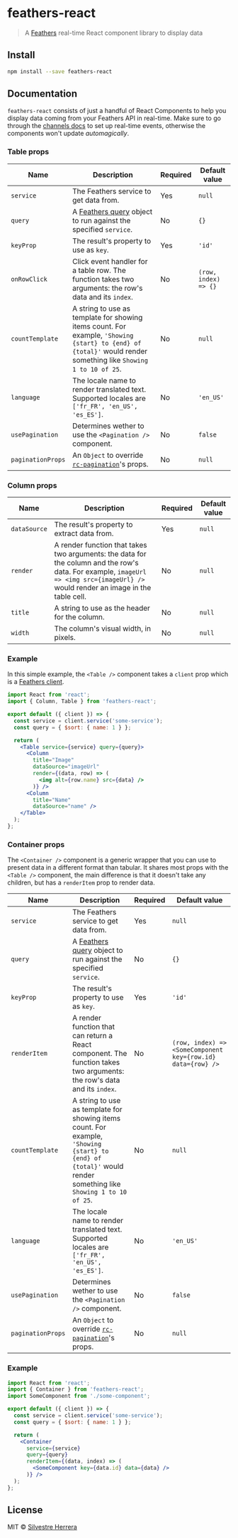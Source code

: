 # feathers-react

> A [Feathers](https://www.feathersjs.com) real-time React component library to display data

## Install

```bash
npm install --save feathers-react
```

## Documentation

`feathers-react` consists of just a handful of React Components to help you display data coming from your Feathers API in real-time. Make sure to go through the [channels docs](https://docs.feathersjs.com/api/channels.html) to set up real-time events, otherwise the components won't update _automagically_.

### Table props

<!-- | `prop` | Desc | No | `null` | -->

| Name | Description | Required | Default value |
|------|-------------|----------|---------------|
| `service` | The Feathers service to get data from. | Yes | `null` |
| `query` | A [Feathers query](https://docs.feathersjs.com/api/databases/querying.html) object to run against the specified `service`. | No | `{}` |
| `keyProp` | The result's property to use as `key`. | Yes | `'id'` |
| `onRowClick` | Click event handler for a table row. The function takes two arguments: the row's data and its `index`. | No | `(row, index) => {}` |
| `countTemplate` | A string to use as template for showing items count. For example, `'Showing {start} to {end} of {total}'` would render something like `Showing 1 to 10 of 25`. | No | `null` |
| `language` | The locale name to render translated text. Supported locales are `['fr_FR', 'en_US', 'es_ES']`. | No | `'en_US'` |
| `usePagination` | Determines wether to use the `<Pagination />` component. | No | `false` |
| `paginationProps` | An `Object` to override [`rc-pagination`](https://github.com/react-component/pagination)'s props. | No | `null` |

### Column props

<!-- | `prop` | Desc | No | `null` | -->

| Name | Description | Required | Default value |
|------|-------------|----------|---------------|
| `dataSource` | The result's property to extract data from. | Yes | `null` |
| `render` | A render function that takes two arguments: the data for the column and the row's data. For example, `imageUrl => <img src={imageUrl} />` would render an image in the table cell. | No | `null` |
| `title` | A string to use as the header for the column. | No | `null` |
| `width` | The column's visual width, in pixels. | No | `null` |

### Example

In this simple example, the `<Table />` component takes a `client` prop which is a [Feathers client](https://docs.feathersjs.com/api/authentication/client.html).

```jsx
import React from 'react';
import { Column, Table } from 'feathers-react';

export default ({ client }) => {
  const service = client.service('some-service');
  const query = { $sort: { name: 1 } };

  return (
    <Table service={service} query={query}>
      <Column
        title="Image"
        dataSource="imageUrl"
        render={(data, row) => (
          <img alt={row.name} src={data} />
        )} />
      <Column
        title="Name"
        dataSource="name" />
    </Table>
  );
};
```

### Container props

The `<Container />` component is a generic wrapper that you can use to present data in a different format than tabular. It shares most props with the `<Table />` component, the main difference is that it doesn't take any children, but has a `renderItem` prop to render data.

| Name | Description | Required | Default value |
|------|-------------|----------|---------------|
| `service` | The Feathers service to get data from. | Yes | `null` |
| `query` | A [Feathers query](https://docs.feathersjs.com/api/databases/querying.html) object to run against the specified `service`. | No | `{}` |
| `keyProp` | The result's property to use as `key`. | Yes | `'id'` |
| `renderItem` | A render function that can return a React component. The function takes two arguments: the row's data and its `index`. | No | `(row, index) => <SomeComponent key={row.id} data={row} />` |
| `countTemplate` | A string to use as template for showing items count. For example, `'Showing {start} to {end} of {total}'` would render something like `Showing 1 to 10 of 25`. | No | `null` |
| `language` | The locale name to render translated text. Supported locales are `['fr_FR', 'en_US', 'es_ES']`. | No | `'en_US'` |
| `usePagination` | Determines wether to use the `<Pagination />` component. | No | `false` |
| `paginationProps` | An `Object` to override [`rc-pagination`](https://github.com/react-component/pagination)'s props. | No | `null` |

### Example

```jsx
import React from 'react';
import { Container } from 'feathers-react';
import SomeComponent from './some-component';

export default ({ client }) => {
  const service = client.service('some-service');
  const query = { $sort: { name: 1 } };

  return (
    <Container
      service={service}
      query={query}
      renderItem={(data, index) => (
        <SomeComponent key={data.id} data={data} />
      )} />
  );
};
```

## License

MIT © [Silvestre Herrera](https://github.com/silvestreh)
